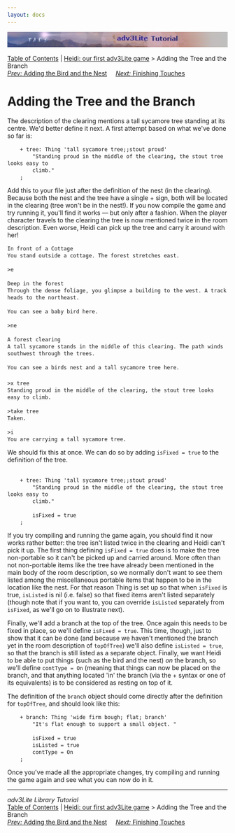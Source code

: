 ```yaml
---
layout: docs
---
```



<img src="topbar.jpg" data-border="0" />





<a href="toc.html" class="nav">Table of Contents</a> \|
<a href="heidi.html" class="nav">Heidi: our first adv3Lite game</a> \>
Adding the Tree and the Branch  
<span class="navnp"><a href="bird.html" class="nav"><em>Prev:</em> Adding the Bird and the
Nest</a>    
<a href="finishing.html" class="nav"><em>Next:</em> Finishing Touches</a>
    </span>





# Adding the Tree and the Branch

The description of the clearing mentions a tall sycamore tree standing
at its centre. We'd better define it next. A first attempt based on what
we've done so far is:

```
    + tree: Thing 'tall sycamore tree;;stout proud'     
        "Standing proud in the middle of the clearing, the stout tree looks easy to
        climb."
    ;
```

Add this to your file just after the definition of the nest (in the
clearing). Because both the nest and the tree have a single + sign, both
will be located in the clearing (tree won't be in the nest!). If you now
compile the game and try running it, you'll find it works — but only
after a fashion. When the player character travels to the clearing the
tree is now mentioned twice in the room description. Even worse, Heidi
can pick up the tree and carry it around with her!



    In front of a Cottage
    You stand outside a cottage. The forest stretches east. 

    >e

    Deep in the forest
    Through the dense foliage, you glimpse a building to the west. A track heads to the northeast. 

    You can see a baby bird here.

    >ne

    A forest clearing
    A tall sycamore stands in the middle of this clearing. The path winds southwest through the trees. 

    You can see a birds nest and a tall sycamore tree here.

    >x tree
    Standing proud in the middle of the clearing, the stout tree looks easy to climb.

    >take tree
    Taken. 

    >i
    You are carrying a tall sycamore tree.



We should fix this at once. We can do so by adding
`isFixed = true` to the definition of the tree.

```
     
    + tree: Thing 'tall sycamore tree;;stout proud'     
        "Standing proud in the middle of the clearing, the stout tree looks easy to
        climb."
        
        isFixed = true
    ;
```

If you try compiling and running the game again, you should find it now
works rather better: the tree isn't listed twice in the clearing and
Heidi can't pick it up. The first thing defining
`isFixed = true` does is to make the tree
non-portable so it can't be picked up and carried around. More often
than not non-portable items like the tree have already been mentioned in
the main body of the room description, so we normally don't want to see
them listed among the miscellaneous portable items that happen to be in
the location like the nest. For that reason Thing is set up so that when
`isFixed` is true,
`isListed` is nil (i.e. false) so that fixed
items aren't listed separately (though note that if you want to, you can
override `isListed` separately from
`isFixed`, as we'll go on to illustrate next).

Finally, we'll add a branch at the top of the tree. Once again this
needs to be fixed in place, so we'll define `isFixed =
true`. This time, though, just to show that it can be done (and
because we haven't mentioned the branch yet in the room description of
`topOfTree`) we'll also define
`isListed = true`, so that the branch is still
listed as a separate object. Finally, we want Heidi to be able to put
things (such as the bird and the nest) *on* the branch, so we'll define
`contType = On` (meaning that things can now be
placed on the branch, and that anything located 'in' the branch (via
the + syntax or one of its equivalents) is to be considered as resting
on top of it.

The definition of the `branch` object should
come directly after the definition for
`topOfTree`, and should look like this:

```
    + branch: Thing 'wide firm bough; flat; branch'
        "It's flat enough to support a small object. "
        
        isFixed = true
        isListed = true
        contType = On
    ;
```

Once you've made all the appropriate changes, try compiling and running
the game again and see what you can now do in it.



------------------------------------------------------------------------



*adv3Lite Library Tutorial*  
<a href="toc.html" class="nav">Table of Contents</a> \|
<a href="heidi.html" class="nav">Heidi: our first adv3Lite game</a> \>
Adding the Tree and the Branch  
<span class="navnp"><a href="bird.html" class="nav"><em>Prev:</em> Adding the Bird and the
Nest</a>    
<a href="finishing.html" class="nav"><em>Next:</em> Finishing Touches</a>
    </span>


